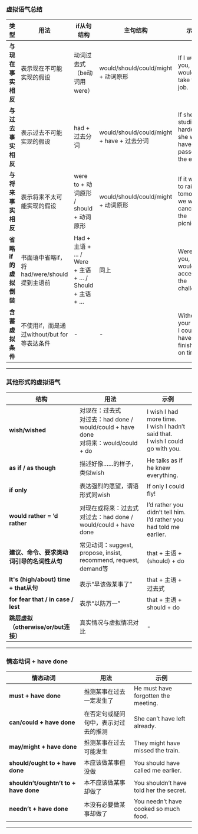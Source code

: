 ### 虚拟语气总结

| 类型 | 用法 | if从句结构 | 主句结构 | 示例 |
|------|------|-------------|-----------|------|
| **与现在事实相反** | 表示现在不可能实现的假设 | 动词过去式（be动词用were） | would/should/could/might + 动词原形 | If I were you, I would take the job. |
| **与过去事实相反** | 表示过去不可能实现的假设 | had + 过去分词 | would/should/could/might + have + 过去分词 | If she had studied harder, she would have passed the exam. |
| **与将来事实相反** | 表示将来不太可能实现的假设 | were to + 动词原形 / should + 动词原形 | would/should/could/might + 动词原形 | If it were to rain tomorrow, we would cancel the picnic. |
| **省略if的虚拟倒装** | 书面语中省略if，将had/were/should提到主语前 | Had + 主语 + ... / Were + 主语 + ... / Should + 主语 + ... | 同上 | Were I you, I would accept the challenge. |
| **含蓄虚拟条件** | 不使用if，而是通过without/but for等表达条件 | - | - | Without your help, I couldn't have finished on time. |

---

### 其他形式的虚拟语气

| 结构 | 用法 | 示例 |
|------|------|------|
| **wish/wished** | 对现在：过去式<br>对过去：had done / would/could + have done<br>对将来：would/could + do | I wish I had more time.<br>I wish I hadn’t said that.<br>I wish I could go with you. |
| **as if / as though** | 描述好像……的样子，类似wish | He talks as if he knew everything. |
| **if only** | 表达强烈的愿望，谓语形式同wish | If only I could fly! |
| **would rather = ’d rather** | 对现在或将来：过去式<br>对过去：had done / would/could + have done | I’d rather you didn’t tell him.<br>I’d rather you had told me earlier. |
| **建议、命令、要求类动词引导的名词性从句** | 常见动词：suggest, propose, insist, recommend, request, demand等 | that + 主语 + (should) + do | She suggested that he (should) apologize. |
| **It's (high/about) time + that从句** | 表示“早该做某事了” | that + 主语 + 过去式 | It’s high time we left. |
| **for fear that / in case / lest** | 表示“以防万一” | that + 主语 + should + do | He took an umbrella in case it should rain. |
| **跳层虚拟（otherwise/or/but连接）** | 真实情况与虚拟情况对比 | - | He didn’t study hard; otherwise, he would have passed the test. |

---

### 情态动词 + have done

| 情态动词 | 用法 | 示例 |
|----------|------|------|
| **must + have done** | 推测某事在过去一定发生了 | He must have forgotten the meeting. |
| **can/could + have done** | 在否定句或疑问句中，表示对过去的推测 | She can’t have left already. |
| **may/might + have done** | 推测某事在过去可能发生 | They might have missed the train. |
| **should/ought to + have done** | 本应该做某事但没做 | You should have called me earlier. |
| **shouldn’t/oughtn’t to + have done** | 本不应该做某事却做了 | You shouldn’t have told her the secret. |
| **needn’t + have done** | 本没有必要做某事却做了 | You needn’t have cooked so much food. |

---
